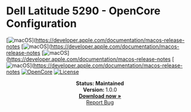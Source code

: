 # Dell Latitude 5290 - OpenCore Configuration
[![macOS](https://img.shields.io/badge/macOS-BigSur-brightgreen.svg)](https://developer.apple.com/documentation/macos-release-notes
[![macOS](https://img.shields.io/badge/macOS-Monterey-brightgreen.svg)](https://developer.apple.com/documentation/macos-release-notes
[![macOS](https://img.shields.io/badge/macOS-Ventura-brightgreen.svg)](https://developer.apple.com/documentation/macos-release-notes
[![macOS](https://img.shields.io/badge/macOS-Sonoma-brightgreen.svg)](https://developer.apple.com/documentation/macos-release-notes
[![OpenCore](https://img.shields.io/badge/OpenCore-0.9.3-blue)](https://github.com/acidanthera/OpenCorePkg)
[![License](https://img.shields.io/badge/license-MIT-purple)](/LICENSE)

<p align="center">
   <strong>Status: Maintained</strong>
   <br />
   <strong>Version: </strong>1.0.0
   <br />
   <a href="https://github.com/swordziak/OpenCore_Latitude5290/releases"><strong>Download now »</strong></a>
   <br />
   <a href="https://github.com/swordziak/OpenCore_Latitude5290/issues">Report Bug</a>
</p>
</br>